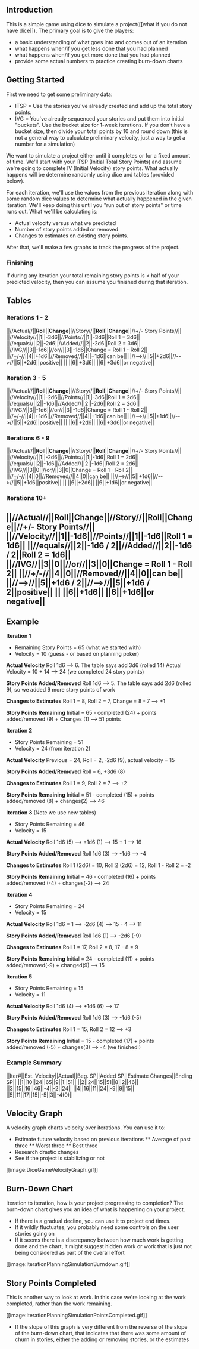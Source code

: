 ## Introduction
This is a simple game using dice to simulate a project([[what if you do not have dice]]). The primary goal is to give the players:
* a basic understanding of what goes into and comes out of an iteration
* what happens when/if you get less done that you had planned
* what happens when/if you get more done that you had planned
* provide some actual numbers to practice creating burn-down charts

## Getting Started
First we need to get some preliminary data:
* ITSP = Use the stories you've already created and add up the total story points.
* IVG = You've already sequenced your stories and put them into initial "buckets". Use the bucket size for 1-week iterations. If you don't have a bucket size, then divide your total points by 10 and round down (this is not a general way to calculate preliminary velocity, just a way to get a number for a simulation)

We want to simulate a project either until it completes or for a fixed amount of time. We'll start with your ITSP (Initial Total Story Points) and assume we're going to complete IV (Initial Velocity) story points. What actually happens will be determine randomly using dice and tables (provided below).

For each iteration, we'll use the values from the previous iteration along with some random dice values to determine what actually happened in the given iteration. We'll keep doing this until you "run out of story points" or time runs out. What we'll be calculating is:
* Actual velocity versus what we predicted
* Number of story points added or removed
* Changes to estimates on existing story points.

After that, we'll make a few graphs to track the progress of the project.

### Finishing
If during any iteration your total remaining story points is < half of your predicted velocity, then you can assume you finished during that iteration.
 
## Tables
### Iterations 1 - 2
||//Actual//||**Roll**||**Change**||//Story//||**Roll**||**Change**||//+/- Story Points//||
||//Velocity//||1||-3d6||//Points//||1||-3d6||Roll 1 = 3d6||
||//equals//||2||-2d6||//Added//||2||-2d6||Roll 2 = 3d6||
||//IVG//||3||-1d6||//or//||3||-1d6||Change = Roll 1 - Roll 2||
||//+/-//||4||+1d6||//Removed//||4||+1d6||can be||
||//-->//||5||+2d6||//-->//||5||+2d6||positive||
|| ||6||+3d6|| ||6||+3d6||or negative||

### Iteration 3 - 5
||//Actual//||**Roll**||**Change**||//Story//||**Roll**||**Change**||//+/- Story Points//||
||//Velocity//||1||-2d6||//Points//||1||-3d6||Roll 1 = 2d6||
||//equals//||2||-1d6||//Added//||2||-2d6||Roll 2 = 2d6||
||//IVG//||3||-1d6||//or//||3||-1d6||Change = Roll 1 - Roll 2||
||//+/-//||4||+1d6||//Removed//||4||+1d6||can be||
||//-->//||5||+1d6||//-->//||5||+2d6||positive||
|| ||6||+2d6|| ||6||+3d6||or negative||

### Iterations 6 - 9
||//Actual//||**Roll**||**Change**||//Story//||**Roll**||**Change**||//+/- Story Points//||
||//Velocity//||1||-2d6||//Points//||1||-1d6||Roll 1 = 2d6||
||//equals//||2||-1d6||//Added//||2||-1d6||Roll 2 = 2d6||
||//IVG//||3||0||//or//||3||0||Change = Roll 1 - Roll 2||
||//+/-//||4||0||//Removed//||4||0||can be||
||//-->//||5||+1d6||//-->//||5||+1d6||positive||
|| ||6||+2d6|| ||6||+1d6||or negative||

### Iterations 10+
||//Actual//||**Roll**||**Change**||//Story//||**Roll**||**Change**||//+/- Story Points//||
||//Velocity//||1||-1d6||//Points//||1||-1d6||Roll 1 = 1d6||
||//equals//||2||-1d6 / 2||//Added//||2||-1d6 / 2||Roll 2 = 1d6||
||//IVG//||3||0||//or//||3||0||Change = Roll 1 - Roll 2||
||//+/-//||4||0||//Removed//||4||0||can be||
||//-->//||5||+1d6 / 2||//-->//||5||+1d6 / 2||positive||
|| ||6||+1d6|| ||6||+1d6||or negative||
----
## Example
**Iteration 1**
* Remaining Story Points = 65 (what we started with)
* Velocity = 10 (guess - or based on planning poker)

**Actual Velocity**
Roll 1d6 --> 6. The table says add 3d6 (rolled 14)
Actual Velocity = 10 + 14 --> 24 (we completed 24 story points)

**Story Points Added/Removed**
Roll 1d6 --> 5. The table says add 2d6 (rolled 9), so we added 9 more story points of work

**Changes to Estimates**
Roll 1 = 8, Roll 2 = 7, Change = 8 - 7 --> +1

**Story Points Remaining**
Initial = 65 - completed (24) + points added/removed (9) + Changes (1) --> 51 points

**Iteration 2**
* Story Points Remaining = 51
* Velocity = 24 (from iteration 2)

**Actual Velocity**
Previous = 24, Roll = 2, -2d6 (9), actual velocity = 15

**Story Points Added/Removed**
Roll = 6, +3d6 (8)

**Changes to Estimates**
Roll 1 = 9, Roll 2 = 7 --> +2

**Story Points Remaining**
Initial = 51 - completed (15) + points added/removed (8) + changes(2) --> 46

**Iteration 3**
(Note we use new tables)
* Story Points Remaining = 46
* Velocity = 15

**Actual Velocity**
Roll 1d6 (5) --> +1d6 (1) --> 15 + 1 --> 16

**Story Points Added/Removed**
Roll 1d6 (3) --> -1d6 --> -4

**Changes to Estimates**
Roll 1 (2d6) = 10, Roll 2 (2d6) = 12, Roll 1 - Roll 2 = -2

**Story Points Remaining**
Initial = 46 - completed (16) + points added/removed (-4) + changes(-2) --> 24

**Iteration 4**
* Story Points Remaining = 24
* Velocity = 15

**Actual Velocity**
Roll 1d6 = 1 --> -2d6 (4) --> 15 - 4 --> 11

**Story Points Added/Removed**
Roll 1d6 (1) --> -2d6 (-9)

**Changes to Estimates**
Roll 1 = 17, Roll 2 = 8, 17 - 8 = 9

**Story Points Remaining**
Initial = 24 - completed (11) + points added/removed(-9) + changed(9) --> 15

**Iteration 5**
* Story Points Remaining = 15
* Velocity = 11

**Actual Velocity**
Roll 1d6 (4) --> +1d6 (6) --> 17

**Story Points Added/Removed**
Roll 1d6 (3) --> -1d6 (-5)

**Changes to Estimates**
Roll 1 = 15, Roll 2 = 12 --> +3

**Story Points Remaining**
Initial = 15 - completed (17) + points added/removed (-5) + changes(3) ==> -4 (we finished!)

### Example Summary
||Iter#||Est. Velocity||Actual||Beg. SP||Added SP||Estimate Changes||Ending SP||
||1||10||24||65||9||1||51||
||2||24||15||51||8||2||46||
||3||15||16||46||-4||-2||24||
||4||16||11||24||-9||9||15||
||5||11||17||15||-5||3||-4(0)||

## Velocity Graph
A velocity graph charts velocity over iterations. You can use it to:
* Estimate future velocity based on previous iterations 
** Average of past three
** Worst three
** Best three
* Research drastic changes
* See if the project is stabilizing or not

[[image:DiceGameVelocityGraph.gif]]

## Burn-Down Chart
Iteration to iteration, how is your project progressing to completion? The burn-down chart gives you an idea of what is happening on your project.
* If there is a gradual decline, you can use it to project end times.
* If it wildly fluctuates, you probably need some controls on the user stories going on
* If it seems there is a discrepancy between how much work is getting done and the chart, it might suggest hidden work or work that is just not being considered as part of the overall effort

[[image:IterationPlanningSimulationBurndown.gif]]

## Story Points Completed
This is another way to look at work. In this case we're looking at the work completed, rather than the work remaining.

[[image:IterationPlanningSimulationPointsCompleted.gif]]
* If the slope of this graph is very different from the reverse of the slope of the burn-down chart, that indicates that there was some amount of churn in stories, either the adding or removing stories, or the estimates